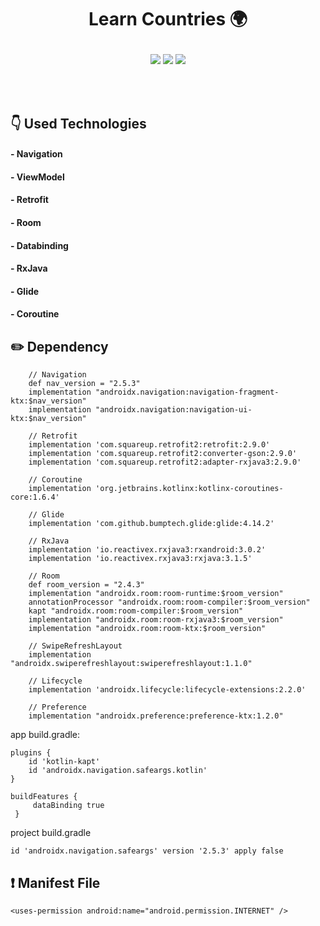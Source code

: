 # <p align="center"> Learn Countries :earth_africa: </p>

<!-- Screenshot -->
<p align="center">
  <img src="https://user-images.githubusercontent.com/79931228/211910257-648808c1-6ef1-47f6-ad63-ae629904eba8.png"/>
  <img src="https://user-images.githubusercontent.com/79931228/211910262-8b74a605-168b-4ae8-ae06-1c3f046f56ce.png"/>
  <img src="https://user-images.githubusercontent.com/79931228/211910263-4e6ff8ee-fd2b-4337-ab53-9f38158f48e4.png"/> <br>
</p>
<br><br>

<!-- Technologies -->
## 👇 Used Technologies
#### - Navigation
#### - ViewModel
#### - Retrofit
#### - Room
#### - Databinding
#### - RxJava
#### - Glide
#### - Coroutine

<!-- Dependencies -->
## :pencil2: Dependency
```
    // Navigation
    def nav_version = "2.5.3"
    implementation "androidx.navigation:navigation-fragment-ktx:$nav_version"
    implementation "androidx.navigation:navigation-ui-ktx:$nav_version"

    // Retrofit
    implementation 'com.squareup.retrofit2:retrofit:2.9.0'
    implementation 'com.squareup.retrofit2:converter-gson:2.9.0'
    implementation 'com.squareup.retrofit2:adapter-rxjava3:2.9.0'

    // Coroutine
    implementation 'org.jetbrains.kotlinx:kotlinx-coroutines-core:1.6.4'

    // Glide
    implementation 'com.github.bumptech.glide:glide:4.14.2'

    // RxJava
    implementation 'io.reactivex.rxjava3:rxandroid:3.0.2'
    implementation 'io.reactivex.rxjava3:rxjava:3.1.5'

    // Room
    def room_version = "2.4.3"
    implementation "androidx.room:room-runtime:$room_version"
    annotationProcessor "androidx.room:room-compiler:$room_version"
    kapt "androidx.room:room-compiler:$room_version"
    implementation "androidx.room:room-rxjava3:$room_version"
    implementation "androidx.room:room-ktx:$room_version"

    // SwipeRefreshLayout
    implementation "androidx.swiperefreshlayout:swiperefreshlayout:1.1.0"

    // Lifecycle
    implementation 'androidx.lifecycle:lifecycle-extensions:2.2.0'

    // Preference
    implementation "androidx.preference:preference-ktx:1.2.0"
```

app build.gradle:

```
plugins {
    id 'kotlin-kapt'
    id 'androidx.navigation.safeargs.kotlin'
}

buildFeatures {
     dataBinding true
 }
```
project build.gradle

```
id 'androidx.navigation.safeargs' version '2.5.3' apply false
```

<!-- Manifest File -->
## :exclamation: Manifest File
```
<uses-permission android:name="android.permission.INTERNET" />
```

